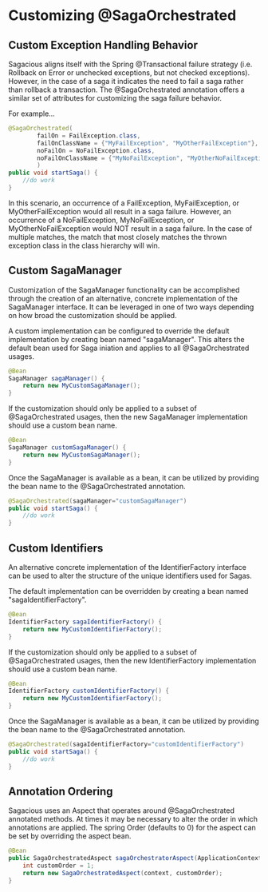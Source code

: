 # Customizing @SagaOrchestrated

## Custom Exception Handling Behavior
Sagacious aligns itself with the Spring @Transactional failure strategy (i.e. Rollback on 
Error or unchecked exceptions, but not checked exceptions).  However, in the case of a saga
it indicates the need to fail a saga rather than rollback a transaction. The @SagaOrchestrated
annotation offers a similar set of attributes for customizing the saga failure behavior.

For example...
```java
@SagaOrchestrated(
        failOn = FailException.class, 
        failOnClassName = {"MyFailException", "MyOtherFailException"},
        noFailOn = NoFailException.class, 
        noFailOnClassName = {"MyNoFailException", "MyOtherNoFailException"}
        )
public void startSaga() {
    //do work
}
``` 
In this scenario, an occurrence of a FailException, MyFailException, or MyOtherFailException would all 
result in a saga failure.  However, an occurrence of a NoFailException, MyNoFailException, or 
MyOtherNoFailException would NOT result in a saga failure.  In the case of multiple matches, the 
match that most closely matches the thrown exception class in the class hierarchy will win.

## Custom SagaManager
Customization of the SagaManager functionality can be accomplished through the creation of
an alternative, concrete implementation of the SagaManager interface. It can be leveraged
in one of two ways depending on how broad the customization should be applied.

A custom implementation can be configured to override the default implementation
by creating bean named "sagaManager".   This alters the default bean used for Saga 
iniation and applies to all @SagaOrchestrated usages.
```java
@Bean
SagaManager sagaManager() {
    return new MyCustomSagaManager();
}
```
 
If the customization should only be applied to a subset of @SagaOrchestrated usages, then 
the new SagaManager implementation should use a custom bean name.
```java
@Bean
SagaManager customSagaManager() {
    return new MyCustomSagaManager();
}
```
Once the SagaManager is available as a bean, it can be utilized by providing the bean 
name to the @SagaOrchestrated annotation.
```java
@SagaOrchestrated(sagaManager="customSagaManager")
public void startSaga() {
    //do work
}
```

## Custom Identifiers
An alternative concrete implementation of the IdentifierFactory interface can be used
to alter the structure of the unique identifiers used for Sagas.

The default implementation can be overridden by creating a bean named "sagaIdentifierFactory".
```java
@Bean
IdentifierFactory sagaIdentifierFactory() {
    return new MyCustomIdentifierFactory();
}
```
If the customization should only be applied to a subset of @SagaOrchestrated usages, then 
the new IdentifierFactory implementation should use a custom bean name.
```java
@Bean
IdentifierFactory customIdentifierFactory() {
    return new MyCustomIdentifierFactory();
}
```
Once the SagaManager is available as a bean, it can be utilized by providing the bean 
name to the @SagaOrchestrated annotation.
```java
@SagaOrchestrated(sagaIdentifierFactory="customIdentifierFactory")
public void startSaga() {
    //do work
}
```

## Annotation Ordering
Sagacious uses an Aspect that operates around @SagaOrchestrated annotated methods.  At
times it may be necessary to alter the order in which annotations are applied.  The spring
Order (defaults to 0) for the aspect can be set by overriding the aspect bean.
```java
@Bean
public SagaOrchestratedAspect sagaOrchestratorAspect(ApplicationContext context) {
    int customOrder = 1;
    return new SagaOrchestratedAspect(context, customOrder);
}
``` 